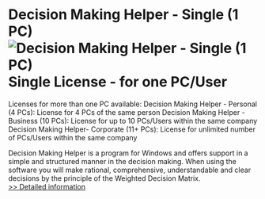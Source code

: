 # Decision Making Helper - Single (1 PC)<br />![Decision Making Helper - Single (1 PC)](https://mycommerce.akamaized.net/api/pimages/P300551756/BIG/300551756.JPG)<br />Single License - for one PC/User

Licenses for more than one PC available:
Decision Making Helper - Personal (4 PCs): License for 4 PCs of the same person
Decision Making Helper - Business (10 PCs): License for up to 10 PCs/Users within the same company
Decision Making Helper- Corporate (11+ PCs): License for unlimited number of PCs/Users within the same company

Decision Making Helper is a program for Windows and offers support in a simple and structured manner in the decision making. When using the software you will make rational, comprehensive, understandable and clear decisions by the principle of the Weighted Decision Matrix.<br />[>> Detailed information](https://secure.shareit.com/shareit/product.html?productid=300551756&affiliateid=200057808)
